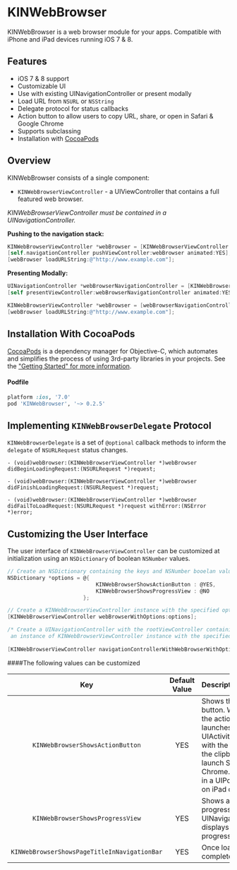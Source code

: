 KINWebBrowser
==========

KINWebBrowser is a web browser module for your apps. Compatible with iPhone and iPad devices running iOS 7 & 8.

Features
------------------------
* iOS 7 & 8 support
* Customizable UI
* Use with existing UINavigationController or present modally
* Load URL from `NSURL` or `NSString`
* Delegate protocol for status callbacks
* Action button to allow users to copy URL, share, or open in Safari & Google Chrome
* Supports subclassing
* Installation with [CocoaPods](http://cocoapods.org/)

Overview
------------------------
KINWebBrowser consists of a single component:

* `KINWebBrowserViewController` - a UIViewController that contains a full featured web browser.

*KINWebBrowserViewController must be contained in a UINavigationController.*

**Pushing to the navigation stack:**
```objective-c
KINWebBrowserViewController *webBrowser = [KINWebBrowserViewController webBrowserViewController];
[self.navigationController pushViewController:webBrowser animated:YES];
[webBrowser loadURLString:@"http://www.example.com"];
```

**Presenting Modally:**
```objective-c
UINavigationController *webBrowserNavigationController = [KINWebBrowserViewController navigationControllerWithWebBrowser];
[self presentViewController:webBrowserNavigationController animated:YES completion:nil];

KINWebBrowserViewController *webBrowser = [webBrowserNavigationController rootWebBrowserViewController];
[webBrowser loadURLString:@"http://www.example.com"];
```

Installation With CocoaPods
------------------------

[CocoaPods](http://cocoapods.org) is a dependency manager for Objective-C, which automates and simplifies the process of using 3rd-party libraries in your projects. See the ["Getting Started" for more information](http://guides.cocoapods.org/using/getting-started.html).

#### Podfile

```ruby
platform :ios, '7.0'
pod 'KINWebBrowser', '~> 0.2.5'
```


Implementing `KINWebBrowserDelegate` Protocol
------------------------
`KINWebBrowserDelegate` is a set of `@optional` callback methods to inform the `delegate` of `NSURLRequest` status changes.

```- (void)webBrowser:(KINWebBrowserViewController *)webBrowser didBeginLoadingRequest:(NSURLRequest *)request;```

```- (void)webBrowser:(KINWebBrowserViewController *)webBrowser didFinishLoadingRequest:(NSURLRequest *)request;```

```- (void)webBrowser:(KINWebBrowserViewController *)webBrowser didFailToLoadRequest:(NSURLRequest *)request withError:(NSError *)error;```


Customizing the User Interface
------------------------
The user interface of `KINWebBrowserViewController` can be customized at initialization using an `NSDictionary` of boolean `NSNumber` values.

```objective-c
// Create an NSDictionary containing the keys and NSNumber booelan values 
NSDictionary *options = @{
                            KINWebBrowserShowsActionButton : @YES,
                            KINWebBrowserShowsProgressView : @NO
                        };
```
```objective-c
// Create a KINWebBrowserViewController instance with the specified options
[KINWebBrowserViewController webBrowserWithOptions:options];
```

```objective-c
/* Create a UINavigationController with the rootViewController containing
 an instance of KINWebBrowserViewController instance with the specified options */
 
[KINWebBrowserViewController navigationControllerWithWebBrowserWithOptions:options];
```

####The following values can be customized


| Key | Default Value | Description
|:----:|:----:|:--------------
|`KINWebBrowserShowsActionButton` | YES | Shows the action button. When enabled the action button launches a UIActivityViewController with the URL to copy to the clipboard, share, or launch Safari or Google Chrome. This displays in a UIPopoverController on iPad devices.
| `KINWebBrowserShowsProgressView` | YES | Shows a Safari-like progress view in the UINavigationBar that displays the loading progress of the request.
| `KINWebBrowserShowsPageTitleInNavigationBar` | YES | Once loading is complete, shows the <title> of the URL in the UINavigationBar
| `KINWebBrowserShowsPageURLInNavigationBar` | YES | During loading, shows the URL in the UINavigationBar
| `KINWebBrowserRestoresNavigationBarState` | YES | Restores the `navigationBarHidden` state from before KINWebBrowserViewController was pushed onto the navigation stack. Useful since KINWebBrowserViewController explicitly sets `navigationBarHidden` to `NO`. There is very little reason to set this value to `NO`
| `KINWebBrowserRestoresToolbarState` | YES | Restores the `toolbarBarHidden` state from before KINWebBrowserViewController was pushed onto the navigation stack. Useful since KINWebBrowserViewController explicitly sets `toolbarBarHidden` to `NO`.
